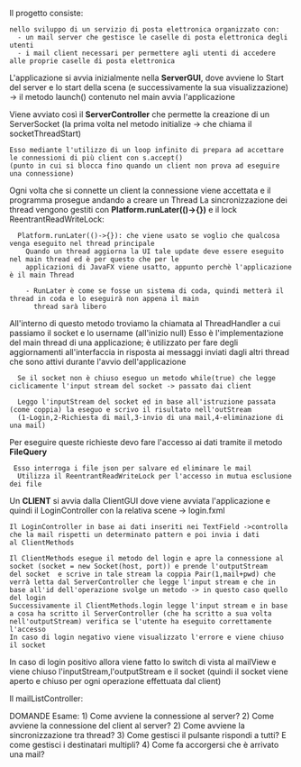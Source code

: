 Il progetto consiste:

    nello sviluppo di un servizio di posta elettronica organizzato con:
      - un mail server che gestisce le caselle di posta elettronica degli utenti
      - i mail client necessari per permettere agli utenti di accedere alle proprie caselle di posta elettronica

L'applicazione si avvia inizialmente nella **ServerGUI**, dove avviene lo Start del server e lo start della scena 
(e successivamente la sua visualizzazione) -> il metodo launch() contenuto nel main avvia l'applicazione

Viene avviato così il **ServerController** che permette la creazione di un ServerSocket
(la prima volta nel metodo initialize -> che chiama il socketThreadStart)

    Esso mediante l'utilizzo di un loop infinito di prepara ad accettare le connessioni di più client con s.accept()
    (punto in cui si blocca fino quando un client non prova ad eseguire una connessione)

Ogni volta che si connette un client la connessione viene accettata e il programma prosegue andando a creare un Thread
  La sincronizzazione dei thread vengono gestiti con **Platform.runLater(()->{})** e il lock ReentrantReadWriteLock:

      Platform.runLater(()->{}): che viene usato se voglio che qualcosa venga eseguito nel thread principale
        Quando un thread aggiorna la UI tale update deve essere eseguito nel main thread ed è per questo che per le 
        applicazioni di JavaFX viene usatto, appunto perchè l'applicazione è il main Thread

        - RunLater è come se fosse un sistema di coda, quindi metterà il thread in coda e lo eseguirà non appena il main
          thread sarà libero

  All'interno di questo metodo troviamo la chiamata al ThreadHandler a cui passiamo il socket e lo username (all'inizio null)
        Esso è l'implementazione del main thread di una applicazione; è utilizzato per fare degli aggiornamenti all'interfaccia in 
        risposta ai messaggi inviati dagli altri thread che sono attivi durante l'avvio dell'applicazione

      Se il socket non è chiuso eseguo un metodo while(true) che legge ciclicamente l'input stream del socket -> passato dai client
      
      Leggo l'inputStream del socket ed in base all'istruzione passata (come coppia) la eseguo e scrivo il risultato nell'outStream
      (1-Login,2-Richiesta di mail,3-invio di una mail,4-eliminazione di una mail)
Per eseguire queste richieste devo fare l'accesso ai dati tramite il metodo **FileQuery**

     Esso interroga i file json per salvare ed eliminare le mail
      Utilizza il ReentrantReadWriteLock per l'accesso in mutua esclusione dei file


Un **CLIENT** si avvia dalla ClientGUI dove viene avviata l'applicazione e quindi il LoginController con la relativa scene -> login.fxml
    
    Il LoginController in base ai dati inseriti nei TextField ->controlla che la mail rispetti un determinato pattern e poi invia i dati
    al ClientMethods

    Il ClientMethods esegue il metodo del login e apre la connessione al socket (socket = new Socket(host, port)) e prende l'outputStream 
    del socket  e scrive in tale stream la coppia Pair(1,mail+pwd) che verrà letta dal ServerController che legge l'input stream e che in 
    base all'id dell'operazione svolge un metodo -> in questo caso quello del login
    Successivamente il ClientMethods.login legge l'input stream e in base a cosa ha scritto il ServerController (che ha scritto a sua volta
    nell'outputStream) verifica se l'utente ha eseguito correttamente l'accesso
    In caso di login negativo viene visualizzato l'errore e viene chiuso il socket

In caso di login positivo allora viene fatto lo switch di vista al mailView e viene chiuso l'inputStream,l'outputStream e il socket
(quindi il socket viene aperto e chiuso per ogni operazione effettuata dal client)

Il mailListController:
      




DOMANDE Esame:
    1) Come avviene la connessione al server?
    2) Come avviene la connessione del client al server?
    2) Come avviene la sincronizzazione tra thread?
    3) Come gestisci il pulsante rispondi a tutti? E come gestisci i destinatari multipli?
    4) Come fa accorgersi che è arrivato una mail?